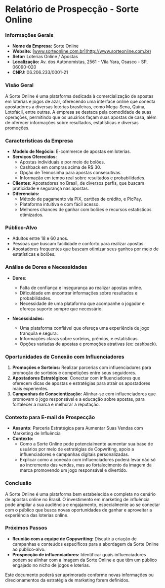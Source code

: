 # Relatório de Prospecção - Sorte Online

### Informações Gerais
- **Nome da Empresa:** Sorte Online
- **Website:** [www.sorteonline.com.br](http://www.sorteonline.com.br)
- **Setor:** Loterias Online / Apostas
- **Localização:** Av. dos Autonomistas, 2561 - Vila Yara, Osasco - SP, 06090-020
- **CNPJ:** 06.206.233/0001-21

### Visão Geral
A Sorte Online é uma plataforma dedicada à comercialização de apostas em loterias e jogos de azar, oferecendo uma interface online que conecta apostadores a diversas loterias brasileiras, como Mega-Sena, Quina, Lotofácil, entre outras. A empresa se destaca pela comodidade de suas operações, permitindo que os usuários façam suas apostas de casa, além de oferecer informações sobre resultados, estatísticas e diversas promoções.

### Características da Empresa
- **Modelo de Negócio:** E-commerce de apostas em loterias.
- **Serviços Oferecidos:**
  - Apostas individuais e por meio de bolões.
  - Cashback em compras acima de R$ 30.
  - Opção de Teimosinha para apostas consecutivas.
  - Informação em tempo real sobre resultados e probabilidades.
- **Clientes:** Apostadores no Brasil, de diversos perfis, que buscam praticidade e segurança nas apostas.
- **Diferenciais:**
  - Método de pagamento via PIX, cartões de crédito, e PicPay.
  - Plataforma intuitiva e com fácil acesso.
  - Melhores chances de ganhar com bolões e recursos estatísticos otimizados.

### Público-Alvo
- Adultos entre 18 e 60 anos.
- Pessoas que buscam facilidade e conforto para realizar apostas.
- Apostadores frequentes que buscam otimizar seus ganhos por meio de estatísticas e bolões.

### Análise de Dores e Necessidades
- **Dores:**
  - Falta de confiança e insegurança ao realizar apostas online.
  - Dificuldade em encontrar informações sobre resultados e probabilidades.
  - Necessidade de uma plataforma que acompanhe o jogador e ofereça suporte sempre que necessário.
  
- **Necessidades:**
  - Uma plataforma confiável que ofereça uma experiência de jogo tranquila e segura.
  - Informações claras sobre sorteios, prêmios, e estatísticas.
  - Opções variadas de apostas e promoções atrativas (ex: cashback).

### Oportunidades de Conexão com Influenciadores
1. **Promoções e Sorteios:** Realizar parcerias com influenciadores para promoção de sorteios e competições entre seus seguidores.
2. **Apostadores Estratégicos:** Conectar com influenciadores que oferecem dicas de apostas e estratégias para atrair os apostadores mais experientes.
3. **Campanhas de Conscientização:** Alinhar-se com influenciadores que promovam o jogo responsável e a educação sobre apostas, para fortalecer a marca e melhorar a reputação.

### Contexto para E-mail de Prospecção
- **Assunto:** Parceria Estratégica para Aumentar Suas Vendas com Marketing de Influência
- **Contexto:**
  - Como a Sorte Online pode potencialmente aumentar sua base de usuários por meio de estratégias de Copwriting, apoio a influenciadores e campanhas digitais personalizadas.
  - Explicar como a conexão com influenciadores poderá levar não só ao incremento das vendas, mas ao fortalecimento da imagem da marca promovendo um jogo responsável e divertido.

### Conclusão
A Sorte Online é uma plataforma bem estabelecida e completa no cenário de apostas online no Brasil. O investimento em marketing de influência pode ampliar a sua audiência e engajamento, especialmente ao se conectar com o público que busca novas oportunidades de ganhar e aproveitar a experiência das loterias online.

### Próximos Passos
- **Reunião com a equipe de Copywriting:** Discutir a criação de campanhas e conteúdos específicos para a abordagem da Sorte Online ao público-alvo.
- **Prospecção de influenciadores:** Identificar quais influenciadores podem se alinhar com a imagem da Sorte Online e que têm um público engajado no nicho de jogos e loterias.

Este documento poderá ser aprimorado conforme novas informações ou direcionamentos da estratégia de marketing forem definidos.
